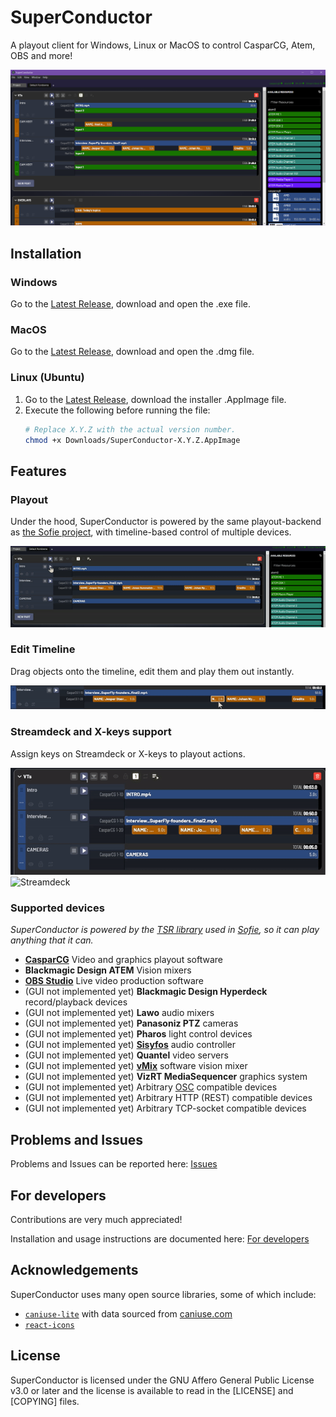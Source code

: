 # SuperConductor

A playout client for Windows, Linux or MacOS to control CasparCG, Atem, OBS and more!

![Screenshot](/doc/img/screenshot0.png)

## Installation

### Windows

Go to the [Latest Release](https://github.com/SuperFlyTV/SuperConductor/releases/latest), download and open the .exe file.

### MacOS

Go to the [Latest Release](https://github.com/SuperFlyTV/SuperConductor/releases/latest), download and open the .dmg file.

### Linux (Ubuntu)

1. Go to the [Latest Release](https://github.com/SuperFlyTV/SuperConductor/releases/latest), download the installer .AppImage file.
2. Execute the following before running the file:
   ```bash
   # Replace X.Y.Z with the actual version number.
   chmod +x Downloads/SuperConductor-X.Y.Z.AppImage
   ```

## Features

### Playout

Under the hood, SuperConductor is powered by the same playout-backend as [the Sofie project](https://github.com/nrkno/sofie-core), with timeline-based control of multiple devices.

![Timeline playout](/doc/img/play.gif)

### Edit Timeline

Drag objects onto the timeline, edit them and play them out instantly.

![Edit timeline](/doc/img/edit-timeline.gif)

### Streamdeck and X-keys support

Assign keys on Streamdeck or X-keys to playout actions.

![Streamdeck GUI](/doc/img/streamdeck-GUI.gif) ![Streamdeck](/doc/img/streamdeck.gif)

### Supported devices

_SuperConductor is powered by the [TSR library](https://github.com/nrkno/sofie-timeline-state-resolver) used in [Sofie](https://github.com/nrkno/sofie-core), so it can play anything that it can._

- **[CasparCG](http://casparcg.com/)** Video and graphics playout software
- **Blackmagic Design ATEM** Vision mixers
- **[OBS Studio](https://obsproject.com/)** Live video production software
- (GUI not implemented yet) **Blackmagic Design Hyperdeck** record/playback devices
- (GUI not implemented yet) **Lawo** audio mixers
- (GUI not implemented yet) **Panasoniz PTZ** cameras
- (GUI not implemented yet) **Pharos** light control devices
- (GUI not implemented yet) **[Sisyfos](https://github.com/olzzon/sisyfos-audio-controller)** audio controller
- (GUI not implemented yet) **Quantel** video servers
- (GUI not implemented yet) **[vMix](https://www.vmix.com/)** software vision mixer
- (GUI not implemented yet) **VizRT MediaSequencer** graphics system
- (GUI not implemented yet) Arbitrary [OSC](https://en.wikipedia.org/wiki/Open_Sound_Control) compatible devices
- (GUI not implemented yet) Arbitrary HTTP (REST) compatible devices
- (GUI not implemented yet) Arbitrary TCP-socket compatible devices

## Problems and Issues

Problems and Issues can be reported here: [Issues](https://github.com/SuperFlyTV/SuperConductor/issues)

## For developers

Contributions are very much appreciated!

Installation and usage instructions are documented here: [For developers](/doc/FOR_DEVELOPERS.md)

## Acknowledgements

SuperConductor uses many open source libraries, some of which include:

- [`caniuse-lite`](https://github.com/browserslist/caniuse-lite) with data sourced from [caniuse.com](https://caniuse.com)
- [`react-icons`](https://github.com/react-icons/react-icons)

## License

SuperConductor is licensed under the GNU Affero General Public License v3.0 or later and the license is available to read in the [LICENSE] and [COPYING] files.
